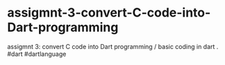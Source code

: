 # assigmnt-3-convert-C-code-into-Dart-programming
assigmnt 3: convert C code into Dart programming / basic coding in dart . #dart #dartlanguage
